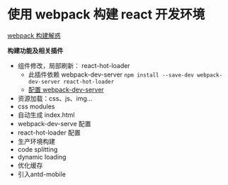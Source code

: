 # 使用 webpack 构建 react 开发环境

[webpack 构建解惑](https://segmentfault.com/a/1190000005089993#articleHeader3)

**构建功能及相关插件**

- 组件修改，局部刷新： react-hot-loader
    *  此插件依赖 webpack-dev-server 
      `npm install --save-dev webpack-dev-server react-hot-loader`
    *  [配置 webpack-dev-server](https://segmentfault.com/a/1190000004660311)
- 资源加载：css、js、img...
- css modules
- 自动生成 index.html
- webpack-dev-serve 配置
- react-hot-loader 配置
- 生产环境构建
- code splitting
- dynamic loading
- 优化缓存
- 引入antd-mobile
      